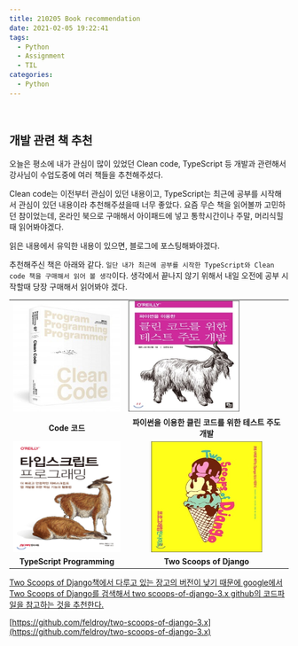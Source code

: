 ```yaml
---
title: 210205 Book recommendation
date: 2021-02-05 19:22:41
tags:
  - Python
  - Assignment
  - TIL
categories:
  - Python
---
```


<br/>

## 개발 관련 책 추천

오늘은 평소에 내가 관심이 많이 있었던 Clean code, TypeScript 등 개발과 관련해서 강사님이 수업도중에 여러 책들을 추천해주셨다.

Clean code는 이전부터 관심이 있던 내용이고, TypeScript는 최근에 공부를 시작해서 관심이 있던 내용이라 추천해주셨을때 너무 좋았다. 요즘 무슨 책을 읽어볼까 고민하던 참이었는데, 온라인 북으로 구매해서 아이패드에 넣고 통학시간이나 주말, 머리식힐때 읽어봐야겠다.

읽은 내용에서 유익한 내용이 있으면, 블로그에 포스팅해봐야겠다.

추천해주신 책은 아래와 같다. `일단 내가 최근에 공부를 시작한 TypeScript와 Clean code 책을 구매해서 읽어 볼 생각`이다. 생각에서 끝나지 않기 위해서 내일 오전에 공부 시작할때 당장 구매해서 읽어봐야 겠다.

<table>
  <tr>
    <td><img src="/images/post_images/210205_cleancode_cover_img.jpg" width=200 height=200/></td>
    <td><img src="/images/post_images/210205clean_code_tdd_cover.jpg" width=200 height=200/></td>
  </tr>
  <tr>
    <td align="center"> <b>Code 코드</b> </td>
    <td align="center"> <b>파이썬을 이용한 클린 코드를 위한 테스트 주도 개발</b> </td>
  </tr>
  <tr>
    <td align="center"><img src="/images/post_images/210205_typescript_cover.jpg" width=200 height=200/></td>
    <td align="center"><img src="/images/post_images/210205_Two_Scoops_of_Django.jpg" width=200 height=200/></td>
  </tr>
    <tr>
    <td align="center"><b>TypeScript Programming</b></td>
    <td align="center">
      <b>Two Scoops of Django</b>
    </td>
  </tr>
</table>
<ins>Two Scoops of Django책에서 다루고 있는 장고의 버전이 낮기 때문에 google에서 Two Scoops of Django를 검색해서 two scoops-of-django-3.x github의 코드파일을 참고하는 것을 추천한다. </ins>

[https://github.com/feldroy/two-scoops-of-django-3.x](https://github.com/feldroy/two-scoops-of-django-3.x)

  <!-- more -->
